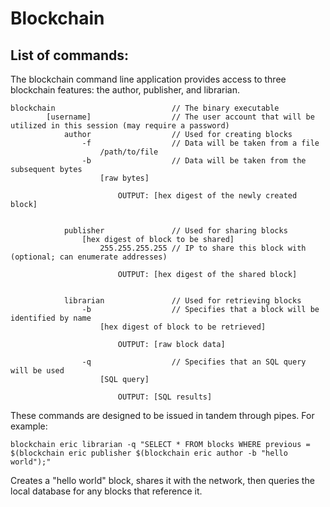 #  Blockchain

## List of commands:

The blockchain command line application provides access to three blockchain features: the author, publisher, and librarian.  

```
blockchain                          // The binary executable
        [username]                  // The user account that will be utilized in this session (may require a password)        
            author                  // Used for creating blocks
                -f                  // Data will be taken from a file
                    /path/to/file
                -b                  // Data will be taken from the subsequent bytes
                    [raw bytes]
                    
                        OUTPUT: [hex digest of the newly created block]
                    
                    
            publisher               // Used for sharing blocks
                [hex digest of block to be shared]
                    255.255.255.255 // IP to share this block with (optional; can enumerate addresses)
                    
                        OUTPUT: [hex digest of the shared block]
                    
                    
            librarian               // Used for retrieving blocks
                -b                  // Specifies that a block will be identified by name
                    [hex digest of block to be retrieved]
                    
                        OUTPUT: [raw block data]
                    
                -q                  // Specifies that an SQL query will be used
                    [SQL query]
                    
                        OUTPUT: [SQL results]
```

These commands are designed to be issued in tandem through pipes.  For example:

```
blockchain eric librarian -q "SELECT * FROM blocks WHERE previous = $(blockchain eric publisher $(blockchain eric author -b "hello world");"
```

Creates a "hello world" block, shares it with the network, then queries the local database for any blocks that reference it.
